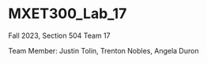 # MXET300_Lab_17

Fall 2023, Section 504 Team 17

Team Member:
Justin Tolin, Trenton Nobles, Angela Duron